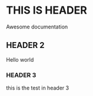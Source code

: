 # THIS IS HEADER

Awesome documentation

## HEADER 2

Hello world

### HEADER 3

this is the test in header 3

